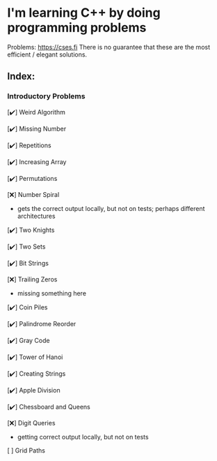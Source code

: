 # I'm learning C++ by doing programming problems

Problems: https://cses.fi
There is no guarantee that these are the most efficient / elegant solutions. 

## Index: 
### Introductory Problems
[:heavy_check_mark:] Weird Algorithm

[:heavy_check_mark:] Missing Number

[:heavy_check_mark:] Repetitions

[:heavy_check_mark:] Increasing Array

[:heavy_check_mark:] Permutations

[:x:] Number Spiral
- gets the correct output locally, but not on tests; perhaps different architectures

[:heavy_check_mark:] Two Knights

[:heavy_check_mark:] Two Sets

[:heavy_check_mark:] Bit Strings

[:x:] Trailing Zeros
- missing something here

[:heavy_check_mark:] Coin Piles

[:heavy_check_mark:] Palindrome Reorder

[:heavy_check_mark:] Gray Code

[:heavy_check_mark:] Tower of Hanoi

[:heavy_check_mark:] Creating Strings

[:heavy_check_mark:] Apple Division

[:heavy_check_mark:] Chessboard and Queens

[:x:] Digit Queries
- getting correct output locally, but not on tests

[ ] Grid Paths
